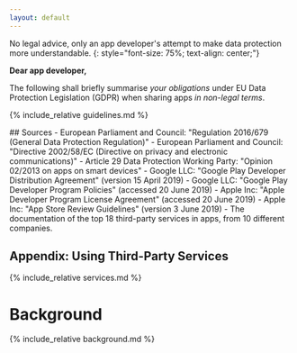 ```yaml
---
layout: default
---
```


No legal advice, only an app developer's attempt to make data protection more understandable.
{: style="font-size: 75%; text-align: center;"}

**Dear app developer,**

The following shall briefly summarise *your obligations* under EU Data Protection Legislation (GDPR) when sharing apps *in non-legal terms*.

{% include_relative guidelines.md %}

<div markdown="1" class="appendix">
## Sources
- European Parliament and Council: "Regulation 2016/679 (General Data Protection Regulation)"
- European Parliament and Council: "Directive 2002/58/EC (Directive on privacy and electronic communications)"
- Article 29 Data Protection Working Party: "Opinion 02/2013 on apps on smart devices"
- Google LLC: "Google Play Developer Distribution Agreement" (version 15 April 2019)
- Google LLC: "Google Play Developer Program Policies" (accessed 20 June 2019)
- Apple Inc: "Apple Developer Program License Agreement" (accessed 20 June 2019)
- Apple Inc: "App Store Review Guidelines" (version 3 June 2019)
- The documentation of the top 18 third-party services in apps, from 10 different companies.

## Appendix: Using Third-Party Services
{% include_relative services.md %}
</div>

# Background

{% include_relative background.md %}
